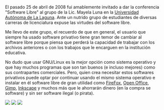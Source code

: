 
El pasado 25 de abril de 2008 fui amablemente invitado a dar la conferencia "Software Libre" al grupo de la Lic. Mayela Luna en la [Universidad Autónoma de La Laguna](http://www.ual.mx). Ante un nutrido grupo de estudiantes de diversas carreras de licenciatura expuse las virtudes del software libre.

Me llevo de este grupo, el recuerdo de que en general, el usuario que siempre ha usado software privativo tiene gran temor de cambiar al software libre porque piensa que perderá la capacidad de trabajar con los archivos anteriores o con los trabajos que le encarguen en la institución educativa.

No dudo que usar GNU/Linux es la mejor opción como sistema operativo y que hay muchos programas que son tan buenos (e incluso mejores) como sus contrapartes comerciales. Pero, quien crea necesitar estos softwares privativos puede optar por continuar usando el mismo sistema operativo e instalar en él software libre de gran utilidad como [FireFox](http://www.mozilla.com/), [Open Office](http://www.openoffice.org/), [Gimp](http://www.gimp.org/), [Inkscape](http://www.inkscape.org/) y muchos más que le ahorrarán dinero (en la compra se software) y sin ser software ilegal (o pirata).

<a href="ual-conferencia-software-libre-2/dsc04683.jpg"><img class="img-responsive" src="ual-conferencia-software-libre-2/dsc04683-small.jpg"></a> <a href="ual-conferencia-software-libre-2/dsc04684.jpg"><img class="img-responsive" src="ual-conferencia-software-libre-2/dsc04684-small.jpg"></a> <a href="ual-conferencia-software-libre-2/dsc04686.jpg"><img class="img-responsive" src="ual-conferencia-software-libre-2/dsc04686-small.jpg"></a>
